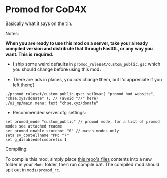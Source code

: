 # Promod for CoD4X
Basically what it says on the tin.

Notes:

**When you are ready to use this mod on a server, take your already compiled version and distribute that through FastDL, or any way you want. This is required.**

* I ship some weird defaults in `promod_ruleset/custom_public.gsc` which you should change before using this mod.

* There are ads in places, you *can* change them, but I'd appreciate if you left them;)
```
./promod_ruleset/custom_public.gsc: setDvar( "promod_hud_website", "chse.xyz/donate" ); // (avoid "//" here)
./ui_mp/main.menu: text "chse.xyz/donate"
```

* Recommended server.cfg settings:
```
set promod_mode "custom_public" // promod mode, for a list of promod modes see attached readme
set promod_enable_scorebot "0" // match-modes only
seta sv_contellname "PM: ^7"
set g_disabledefcmdprefix 1
```

Compiling:

To compile this mod, simply place [this repo's files](https://github.com/ChxseH/COD4x_Promod/archive/master.zip) contents into a new folder in your `Mods` folder, then run compile.bat. The compiled mod should spit out in `mods/promod_rc`.
